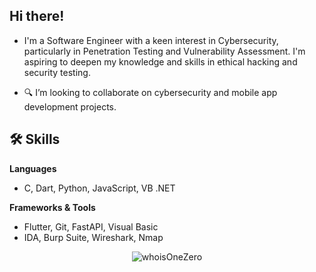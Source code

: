 ##  Hi there!
- I'm a Software Engineer with a keen interest in Cybersecurity, particularly in Penetration Testing and Vulnerability Assessment. I'm aspiring to deepen my knowledge and skills in ethical hacking and security testing.

- 🔍 I’m looking to collaborate on cybersecurity and mobile app development projects.

## 🛠 Skills

**Languages**
- C, Dart, Python, JavaScript, VB .NET

**Frameworks & Tools**
- Flutter, Git, FastAPI, Visual Basic
- IDA, Burp Suite, Wireshark, Nmap

<!-- **Tools**
- Git -->

<!-- ## 🏆 Certifications

## 👩‍💻 Professional Experience -->

<p align="center"><img src="https://github-readme-stats.vercel.app/api/top-langs/?username=whoisOneZero&theme=vue-dark&show_icons=true&hide_border=true&layout=compact" alt="whoisOneZero" /></p>


<!---
whoIsOneZero/whoIsOneZero is a ✨ special ✨ repository because its `README.md` (this file) appears on your GitHub profile.
You can click the Preview link to take a look at your changes.
--->
